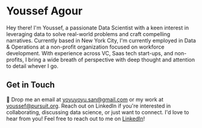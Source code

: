 # Youssef Agour

Hey there! I'm Youssef, a passionate Data Scientist with a keen interest in leveraging data to solve real-world problems and craft compelling narratives. Currently based in New York City, I'm currently employed in Data & Operations at a non-profit organization focused on workforce development. With experience across VC, Saas tech start-ups, and non-profits, I bring a wide breath of perspective with deep thought and attention to detail whever I go.

## Get in Touch

📧 Drop me an email at yoyuyoyu.san@gmail.com or my work at youssef@pursuit.org. Reach out on LinkedIn if you're interested in collaborating, discussing data science, or just want to connect. I'd love to hear from you!
Feel free to reach out to me on [LinkedIn](https://www.linkedin.com/in/youssef-agour/)!
